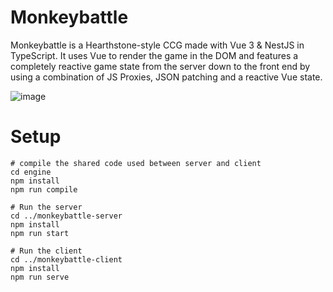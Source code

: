 # Monkeybattle

Monkeybattle is a Hearthstone-style CCG made with Vue 3 & NestJS in TypeScript. It uses Vue to render the game in the DOM and features a completely reactive game state from the server down to the front end by using a combination of JS Proxies, JSON patching and a reactive Vue state.  

![image](https://user-images.githubusercontent.com/50021387/184352031-5b9542e5-f7ae-4a5d-b343-511b51f0b748.png)

# Setup

```
# compile the shared code used between server and client
cd engine
npm install
npm run compile

# Run the server
cd ../monkeybattle-server
npm install
npm run start

# Run the client
cd ../monkeybattle-client
npm install
npm run serve
```

